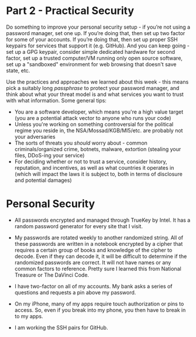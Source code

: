 # Part 2 - Practical Security

Do something to improve your personal security setup - if you’re not using a
password manager, set one up. If you’re doing that, then set up two factor for
some of your accounts. If you’re doing that, then set up proper SSH keypairs for
services that support it (e.g. GitHub). And you can keep going - set up a GPG
keypair, consider simple dedicated hardware for second factor, set up a trusted
computer/VM running only open source software, set up a "sandboxed" environment
for web browsing that doesn't save state, etc.

Use the practices and approaches we learned about this week - this means pick
a suitably long *passphrase* to protect your password manager, and think about
what your threat model is and what services you want to trust with what
information. Some general tips:

- You are a software developer, which means you're a high value target (you are
a potential attack vector to anyone who runs your code)
- Unless you're working on something controversial for the political regime you
reside in, the NSA/Mossad/KGB/MI5/etc. are probably not your adversaries
- The sorts of threats you *should* worry about - common criminals/organized
crime, botnets, malware, extortion (stealing your files, DDoS-ing your service)
- For deciding whether or not to trust a service, consider history, reputation,
and incentives, as well as what countries it operates in (which will impact the
laws it is subject to, both in terms of disclosure and potential damages)

# Personal Security

* All passwords encrypted and managed through TrueKey by Intel. It has a random password generator for every site that I visit.

* My passwords are rotated weekly to another randomized string. All of these passwords are written in a notebook encrypted by a cipher that requires a certain group of books and knowledge of the cipher to decode. Even if they can decode it, it will be difficult to determine if the randomized passwords are correct. It will not have names or any common factors to reference. Pretty sure I learned this from National Treasure or The DaVinci Code.

* I have two-factor on all of my accounts. My bank asks a series of questions and requests a pin above my password.

* On my iPhone, many of my apps require touch authorization or pins to access. So, even if you break into my phone, you then have to break in to my apps.

* I am working the SSH pairs for GitHub.